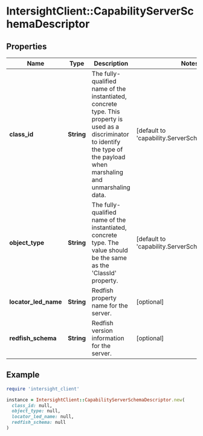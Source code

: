 # IntersightClient::CapabilityServerSchemaDescriptor

## Properties

| Name | Type | Description | Notes |
| ---- | ---- | ----------- | ----- |
| **class_id** | **String** | The fully-qualified name of the instantiated, concrete type. This property is used as a discriminator to identify the type of the payload when marshaling and unmarshaling data. | [default to &#39;capability.ServerSchemaDescriptor&#39;] |
| **object_type** | **String** | The fully-qualified name of the instantiated, concrete type. The value should be the same as the &#39;ClassId&#39; property. | [default to &#39;capability.ServerSchemaDescriptor&#39;] |
| **locator_led_name** | **String** | Redfish property name for the server. | [optional] |
| **redfish_schema** | **String** | Redfish version information for the server. | [optional] |

## Example

```ruby
require 'intersight_client'

instance = IntersightClient::CapabilityServerSchemaDescriptor.new(
  class_id: null,
  object_type: null,
  locator_led_name: null,
  redfish_schema: null
)
```

